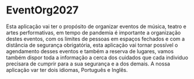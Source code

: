 # EventOrg2027

Esta aplicação vai ter o propósito de organizar eventos de música, teatro e artes performativas, em tempo de pandemia é importante a organização destes eventos,
com os limites de pessoas em espaços fechados e com a distância de segurança obrigatória, esta aplicação vai tornar possível o agendamento desses eventos e 
também a reserva de lugares, vamos também dispor toda a informação a cerca dos cuidados que cada individuo precisara de cumprir para a sua segurança e a 
dos demais.
A nossa aplicação var ter dois idiomas, Português e Inglês.

